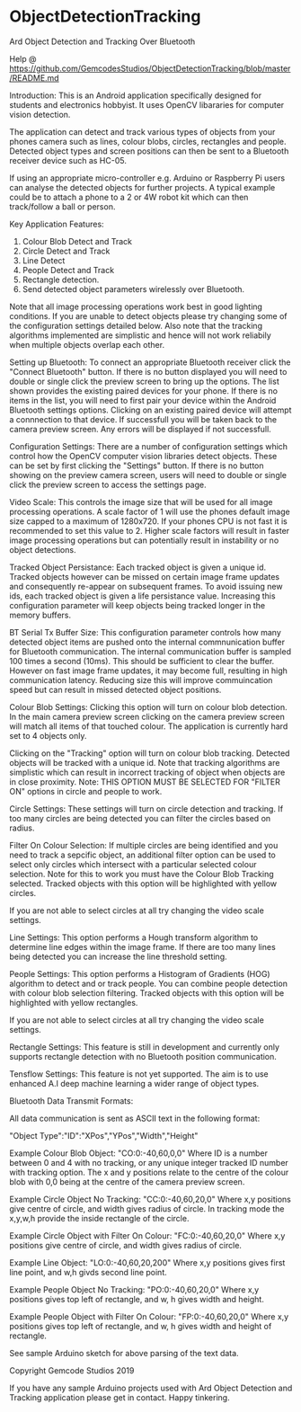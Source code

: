 # ObjectDetectionTracking
Ard Object Detection and Tracking Over Bluetooth

Help @ https://github.com/GemcodesStudios/ObjectDetectionTracking/blob/master/README.md

Introduction:
This is an Android application specifically designed for students and electronics hobbyist. It uses OpenCV libararies for computer vision detection.

The application can detect and track various types of objects from your phones camera such as lines, colour blobs, circles, rectangles and people. Detected object types and screen positions can then be sent to a Bluetooth receiver device such as HC-05. 

If using an appropriate micro-controller e.g. Arduino or Raspberry Pi users can analyse the detected objects for further projects. A typical example could be to attach a phone to a 2 or 4W robot kit which can then track/follow a ball or person.

Key Application Features:
1. Colour Blob Detect and Track
2. Circle Detect and Track
3. Line Detect
4. People Detect and Track
5. Rectangle detection.
6. Send detected object parameters wirelessly over Bluetooth.

Note that all image processing operations work best in good lighting conditions. If you are unable to detect objects please try changing some of the configuration settings detailed below. Also note that the tracking algorithms implemented are simplistic and hence will not work reliabily when multiple objects overlap each other.   

Setting up Bluetooth:
To connect an appropriate Bluetooth receiver click the "Connect Bluetooth" button. If there is no button displayed you will need to double or single click the preview screen to bring up the options. The list shown provides the existing paired devices for your phone. If there is no items in the list, you will need to first pair your device within the Android Bluetooth settings options. Clicking on an existing paired device will attempt a connnection to that device. If successfull you will be taken back to the camera preview screen. Any errors will be displayed if not successfull.

Configuration Settings:
There are a number of configuration settings which control how the OpenCV computer vision libraries detect objects. These can be set by first clicking the "Settings" button. If there is no button showing on the preview camera screen, users will need to double or single click the preview screen to access the settings page.

Video Scale:
This controls the image size that will be used for all image processing operations. A scale factor of 1 will use the phones default image size capped to a maximum of 1280x720. If your phones CPU is not fast it is recommended to set this value to 2. Higher scale factors will result in faster image processing operations but can potentially result in instability or no object detections.

Tracked Object Persistance:
Each tracked object is given a unique id. Tracked objects however can be missed on certain image frame updates and consequently re-appear on subsequent frames. To avoid issuing new ids, each tracked object is given a life persistance value. Increasing this configuration parameter will keep objects being tracked longer in the memory buffers.

BT Serial Tx Buffer Size:
This configuration parameter controls how many detected object items are pushed onto the internal commnunication buffer for Bluetooth communication. The internal communication buffer is sampled 100 times a second (10ms). This should be sufficient to clear the buffer. However on fast image frame updates, it may become full, resulting in high communication latency. Reducing size this will improve commuincation speed but can result in missed detected object positions.

Colour Blob Settings:
Clicking this option will turn on colour blob detection. In the main camera preview screen clicking on the camera preview screen will match all items of that touched colour. The application is currently hard set to 4 objects only.

Clicking on the "Tracking" option will turn on colour blob tracking. Detected objects will be tracked with a unique id. Note that tracking algorithms are simplistic which can result in incorrect tracking of object when objects are in close proximity. 
Note: THIS OPTION MUST BE SELECTED FOR "FILTER ON" options in circle and people to work.

Circle Settings:
These settings will turn on circle detection and tracking. If too many circles are being detected you can filter the circles based on radius. 

Filter On Colour Selection: If multiple circles are being identified and you need to track a sepcific object, an additional filter option can be used to select only circles which intersect with a particular selected colour selection. Note for this to work you must have the Colour Blob Tracking selected. Tracked objects with this option will be highlighted with yellow circles.

If you are not able to select circles at all try changing the video scale settings. 

Line Settings:
This option performs a Hough transform algorithm to determine line edges within the image frame. If there are too many lines being detected you can increase the line threshold setting.

People Settings:
This option performs a Histogram of Gradients (HOG) algorithm to detect and or track people. You can combine people detection with colour blob selection filtering. Tracked objects with this option will be highlighted with yellow rectangles. 

If you are not able to select circles at all try changing the video scale settings. 

Rectangle Settings:
This feature is still in development and currently only supports rectangle detection with no Bluetooth position communication.

Tensflow Settings:
This feature is not yet supported. The aim is to use enhanced A.I deep machine learning a wider range of object types.

Bluetooth Data Transmit Formats:

All data communication is sent as ASCII text in the following format:

"Object Type":"ID":"XPos","YPos","Width","Height"
  
  Example Colour Blob Object: "CO:0:-40,60,0,0"
  Where ID is a number between 0 and 4 with no tracking, or any unique integer tracked ID number with tracking option. 
  The x and y positions relate to the centre of the colour blob with 0,0 being at the centre of the camera preview screen. 
   
  Example Circle Object No Tracking: "CC:0:-40,60,20,0"
  Where x,y positions give centre of circle, and width gives radius of circle. 
  In tracking mode the x,y,w,h provide the inside rectangle of the circle. 

  Example Circle Object with Filter On Colour: "FC:0:-40,60,20,0"
  Where x,y positions give centre of circle, and width gives radius of circle.
  
  Example Line Object: "LO:0:-40,60,20,200"
  Where x,y positions gives first line point, and w,h givds second line point.
  
  Example People Object No Tracking: "PO:0:-40,60,20,0"
  Where x,y positions gives top left of rectangle, and w, h gives width and height. 
  
  Example People Object with Filter On Colour: "FP:0:-40,60,20,0"
  Where x,y positions gives top left of rectangle, and w, h gives width and height of rectangle.
  
  See sample Arduino sketch for above parsing of the text data.
  
 
Copyright Gemcode Studios 2019

If you have any sample Arduino projects used with Ard Object Detection and Tracking application please get in contact. Happy tinkering. 











